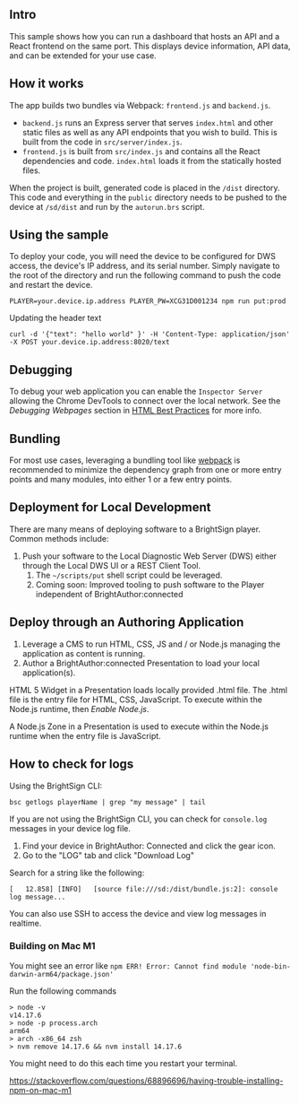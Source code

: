## Intro

This sample shows how you can run a dashboard that hosts an API and a React frontend on the same port. This displays device information, API data, and can be extended for your use case.

## How it works

The app builds two bundles via Webpack: `frontend.js` and `backend.js`.

-   `backend.js` runs an Express server that serves `index.html` and other static files as well as any API endpoints that you wish to build. This is built from the code in `src/server/index.js`.
-   `frontend.js` is built from `src/index.js` and contains all the React dependencies and code. `index.html` loads it from the statically hosted files.

When the project is built, generated code is placed in the `/dist` directory. This code and everything in the `public` directory needs to be pushed to the device at `/sd/dist` and run by the `autorun.brs` script.

## Using the sample

To deploy your code, you will need the device to be configured for DWS access, the device's IP address, and its serial number. Simply navigate to the root of the directory and run the following command to push the code and restart the device.

```
PLAYER=your.device.ip.address PLAYER_PW=XCG31D001234 npm run put:prod
```

Updating the header text

```
curl -d '{"text": "hello world" }' -H 'Content-Type: application/json' -X POST your.device.ip.address:8020/text
```

## Debugging

To debug your web application you can enable the `Inspector Server` allowing the Chrome DevTools to connect over the local network. See the _Debugging Webpages_ section in [HTML Best Practices](https://brightsign.atlassian.net/wiki/x/ngIYFg) for more info.

## Bundling

For most use cases, leveraging a bundling tool like [webpack](https://webpack.js.org/) is recommended to minimize the dependency graph from one or more entry points and many modules, into either 1 or a few entry points.

## Deployment for Local Development

There are many means of deploying software to a BrightSign player. Common methods include:

1. Push your software to the Local Diagnostic Web Server (DWS) either through the Local DWS UI or a REST Client Tool.
    1. The `~/scripts/put` shell script could be leveraged.
    2. Coming soon: Improved tooling to push software to the Player independent of BrightAuthor:connected

## Deploy through an Authoring Application

1. Leverage a CMS to run HTML, CSS, JS and / or Node.js managing the application as content is running.
2. Author a BrightAuthor:connected Presentation to load your local application(s).

HTML 5 Widget in a Presentation loads locally provided .html file. The .html file is the entry file for HTML, CSS, JavaScript. To execute within the Node.js runtime, then _Enable Node.js_.

A Node.js Zone in a Presentation is used to execute within the Node.js runtime when the entry file is JavaScript.

## How to check for logs

Using the BrightSign CLI:

```
bsc getlogs playerName | grep "my message" | tail
```

If you are not using the BrightSign CLI, you can check for `console.log` messages in your device log file.

1. Find your device in BrightAuthor: Connected and click the gear icon.
2. Go to the "LOG" tab and click "Download Log"

Search for a string like the following:

`[   12.858] [INFO]   [source file:///sd:/dist/bundle.js:2]: console log message...`

You can also use SSH to access the device and view log messages in realtime.

### Building on Mac M1

You might see an error like `npm ERR! Error: Cannot find module 'node-bin-darwin-arm64/package.json'`

Run the following commands

```
> node -v
v14.17.6
> node -p process.arch
arm64
> arch -x86_64 zsh
> nvm remove 14.17.6 && nvm install 14.17.6
```

You might need to do this each time you restart your terminal.

https://stackoverflow.com/questions/68896696/having-trouble-installing-npm-on-mac-m1
